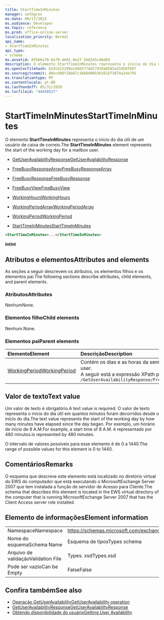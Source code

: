 ```yaml
---
title: StartTimeInMinutes
manager: sethgros
ms.date: 09/17/2015
ms.audience: Developer
ms.topic: reference
ms.prod: office-online-server
localization_priority: Normal
api_name:
- StartTimeInMinutes
api_type:
- schema
ms.assetid: 0fb60a78-6e79-4601-8e2f-5bd245c46d69
description: O elemento StartTimeInMinutes representa o início do dia útil de um usuário de caixa de correio.
ms.openlocfilehash: b33cb12299a146b577dd17939a0585a15d50fb07
ms.sourcegitcommit: 88ec988f2bb67c1866d06b361615f3674a24e795
ms.translationtype: MT
ms.contentlocale: pt-BR
ms.lasthandoff: 05/31/2020
ms.locfileid: "44458527"
---
```

# <a name="starttimeinminutes"></a><span data-ttu-id="d5d3a-103">StartTimeInMinutes</span><span class="sxs-lookup"><span data-stu-id="d5d3a-103">StartTimeInMinutes</span></span>

<span data-ttu-id="d5d3a-104">O elemento **StartTimeInMinutes** representa o início do dia útil de um usuário de caixa de correio.</span><span class="sxs-lookup"><span data-stu-id="d5d3a-104">The **StartTimeInMinutes** element represents the start of the working day for a mailbox user.</span></span> 
  
- [<span data-ttu-id="d5d3a-105">GetUserAvailabilityResponse</span><span class="sxs-lookup"><span data-stu-id="d5d3a-105">GetUserAvailabilityResponse</span></span>](getuseravailabilityresponse.md)
  
- [<span data-ttu-id="d5d3a-106">FreeBusyResponseArray</span><span class="sxs-lookup"><span data-stu-id="d5d3a-106">FreeBusyResponseArray</span></span>](freebusyresponsearray.md)
  
- [<span data-ttu-id="d5d3a-107">FreeBusyResponse</span><span class="sxs-lookup"><span data-stu-id="d5d3a-107">FreeBusyResponse</span></span>](freebusyresponse.md)
  
- [<span data-ttu-id="d5d3a-108">FreeBusyView</span><span class="sxs-lookup"><span data-stu-id="d5d3a-108">FreeBusyView</span></span>](freebusyview.md)
  
- [<span data-ttu-id="d5d3a-109">WorkingHours</span><span class="sxs-lookup"><span data-stu-id="d5d3a-109">WorkingHours</span></span>](workinghours-ex15websvcsotherref.md)
  
- [<span data-ttu-id="d5d3a-110">WorkingPeriodArray</span><span class="sxs-lookup"><span data-stu-id="d5d3a-110">WorkingPeriodArray</span></span>](workingperiodarray.md)
  
- [<span data-ttu-id="d5d3a-111">WorkingPeriod</span><span class="sxs-lookup"><span data-stu-id="d5d3a-111">WorkingPeriod</span></span>](workingperiod.md)
  
- [<span data-ttu-id="d5d3a-112">StartTimeInMinutes</span><span class="sxs-lookup"><span data-stu-id="d5d3a-112">StartTimeInMinutes</span></span>](starttimeinminutes.md)
  
```xml
<StartTimeInMinutes>...</StartTimeInMinutes>
```

<span data-ttu-id="d5d3a-113">**int**</span><span class="sxs-lookup"><span data-stu-id="d5d3a-113">**int**</span></span>

## <a name="attributes-and-elements"></a><span data-ttu-id="d5d3a-114">Atributos e elementos</span><span class="sxs-lookup"><span data-stu-id="d5d3a-114">Attributes and elements</span></span>

<span data-ttu-id="d5d3a-115">As seções a seguir descrevem os atributos, os elementos filhos e os elementos pai.</span><span class="sxs-lookup"><span data-stu-id="d5d3a-115">The following sections describe attributes, child elements, and parent elements.</span></span>
  
### <a name="attributes"></a><span data-ttu-id="d5d3a-116">Atributos</span><span class="sxs-lookup"><span data-stu-id="d5d3a-116">Attributes</span></span>

<span data-ttu-id="d5d3a-117">Nenhum</span><span class="sxs-lookup"><span data-stu-id="d5d3a-117">None.</span></span>
  
### <a name="child-elements"></a><span data-ttu-id="d5d3a-118">Elementos filho</span><span class="sxs-lookup"><span data-stu-id="d5d3a-118">Child elements</span></span>

<span data-ttu-id="d5d3a-119">Nenhum.</span><span class="sxs-lookup"><span data-stu-id="d5d3a-119">None.</span></span>
  
### <a name="parent-elements"></a><span data-ttu-id="d5d3a-120">Elementos pai</span><span class="sxs-lookup"><span data-stu-id="d5d3a-120">Parent elements</span></span>

|<span data-ttu-id="d5d3a-121">**Elemento**</span><span class="sxs-lookup"><span data-stu-id="d5d3a-121">**Element**</span></span>|<span data-ttu-id="d5d3a-122">**Descrição**</span><span class="sxs-lookup"><span data-stu-id="d5d3a-122">**Description**</span></span>|
|:-----|:-----|
|[<span data-ttu-id="d5d3a-123">WorkingPeriod</span><span class="sxs-lookup"><span data-stu-id="d5d3a-123">WorkingPeriod</span></span>](workingperiod.md) <br/> |<span data-ttu-id="d5d3a-124">Contém os dias e as horas da semana de trabalho do usuário da caixa de correio.</span><span class="sxs-lookup"><span data-stu-id="d5d3a-124">Contains the work week days and hours of the mailbox user.</span></span>  <br/> <span data-ttu-id="d5d3a-125">A seguir está a expressão XPath para este elemento:</span><span class="sxs-lookup"><span data-stu-id="d5d3a-125">The following is the XPath expression to this element:</span></span>  <br/>  `/GetUserAvailabilityResponse/FreeBusyResponseArray/FreeBusyResponse/FreeBusyView/WorkingHours/WorkingPeriodArray/WorkingPeriod` <br/> |
   
## <a name="text-value"></a><span data-ttu-id="d5d3a-126">Valor de texto</span><span class="sxs-lookup"><span data-stu-id="d5d3a-126">Text value</span></span>

<span data-ttu-id="d5d3a-127">Um valor de texto é obrigatório.</span><span class="sxs-lookup"><span data-stu-id="d5d3a-127">A text value is required.</span></span> <span data-ttu-id="d5d3a-128">O valor de texto representa o início do dia útil em quantos minutos foram decorridos desde o início do dia.</span><span class="sxs-lookup"><span data-stu-id="d5d3a-128">The text value represents the start of the working day by how many minutes have elapsed since the day began.</span></span> <span data-ttu-id="d5d3a-129">Por exemplo, um horário de início de 8 A.M.</span><span class="sxs-lookup"><span data-stu-id="d5d3a-129">For example, a start time of 8 A.M.</span></span> <span data-ttu-id="d5d3a-130">é representado por 480 minutos.</span><span class="sxs-lookup"><span data-stu-id="d5d3a-130">is represented by 480 minutes.</span></span>
  
<span data-ttu-id="d5d3a-131">O intervalo de valores possíveis para esse elemento é de 0 a 1440.</span><span class="sxs-lookup"><span data-stu-id="d5d3a-131">The range of possible values for this element is 0 to 1440.</span></span>
  
## <a name="remarks"></a><span data-ttu-id="d5d3a-132">Comentários</span><span class="sxs-lookup"><span data-stu-id="d5d3a-132">Remarks</span></span>

<span data-ttu-id="d5d3a-133">O esquema que descreve este elemento está localizado no diretório virtual do EWS do computador que está executando o MicrosoftExchange Server 2007 que tem instalada a função de servidor de Acesso para Cliente.</span><span class="sxs-lookup"><span data-stu-id="d5d3a-133">The schema that describes this element is located in the EWS virtual directory of the computer that is running MicrosoftExchange Server 2007 that has the Client Access server role installed.</span></span>
  
## <a name="element-information"></a><span data-ttu-id="d5d3a-134">Elemento de informações</span><span class="sxs-lookup"><span data-stu-id="d5d3a-134">Element information</span></span>

|||
|:-----|:-----|
|<span data-ttu-id="d5d3a-135">Namespace</span><span class="sxs-lookup"><span data-stu-id="d5d3a-135">Namespace</span></span>  <br/> |https://schemas.microsoft.com/exchange/services/2006/types  <br/> |
|<span data-ttu-id="d5d3a-136">Nome do esquema</span><span class="sxs-lookup"><span data-stu-id="d5d3a-136">Schema Name</span></span>  <br/> |<span data-ttu-id="d5d3a-137">Esquema de tipos</span><span class="sxs-lookup"><span data-stu-id="d5d3a-137">Types schema</span></span>  <br/> |
|<span data-ttu-id="d5d3a-138">Arquivo de validação</span><span class="sxs-lookup"><span data-stu-id="d5d3a-138">Validation File</span></span>  <br/> |<span data-ttu-id="d5d3a-139">Types. xsd</span><span class="sxs-lookup"><span data-stu-id="d5d3a-139">Types.xsd</span></span>  <br/> |
|<span data-ttu-id="d5d3a-140">Pode ser vazio</span><span class="sxs-lookup"><span data-stu-id="d5d3a-140">Can be Empty</span></span>  <br/> |<span data-ttu-id="d5d3a-141">False</span><span class="sxs-lookup"><span data-stu-id="d5d3a-141">False</span></span>  <br/> |
   
## <a name="see-also"></a><span data-ttu-id="d5d3a-142">Confira também</span><span class="sxs-lookup"><span data-stu-id="d5d3a-142">See also</span></span>

- [<span data-ttu-id="d5d3a-143">Operação GetUserAvailability</span><span class="sxs-lookup"><span data-stu-id="d5d3a-143">GetUserAvailability operation</span></span>](getuseravailability-operation.md)
- [<span data-ttu-id="d5d3a-144">GetUserAvailabilityResponse</span><span class="sxs-lookup"><span data-stu-id="d5d3a-144">GetUserAvailabilityResponse</span></span>](getuseravailabilityresponse.md)
- [<span data-ttu-id="d5d3a-145">Obtendo disponibilidade do usuário</span><span class="sxs-lookup"><span data-stu-id="d5d3a-145">Getting User Availability</span></span>](https://msdn.microsoft.com/library/d4133fcb-9b0f-4e6b-aadf-a389da83516a%28Office.15%29.aspx)

